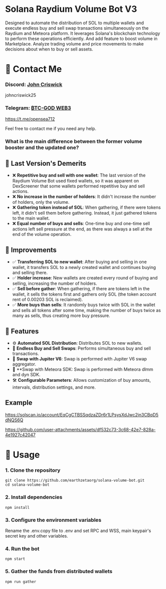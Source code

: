 # Solana Raydium Volume Bot V3

Designed to automate the distribution of SOL to multiple wallets and execute endless buy and sell swap transactions simultaneously on the Raydium and Meteora platform. It leverages Solana's blockchain technology to perform these operations efficiently.
And add feature to boost volume in Marketplace. Analyze trading volume and price movements to make decisions about when to buy or sell assets.

# 👤 Contact Me

### Discord: [John Criswick](https://discord.gg/users/343286332446998530)   
johncriswick25
### Telegram: [₿TC-GOD WEB3](https://t.me/opensea712)   
https://t.me/opensea712

Feel free to contact me if you need any help.

### What is the main difference between the former volume booster and the updated one?

## 🔧 Last Version's Demerits
- ❌ **Repetitive buy and sell with one wallet**: The last version of the Raydium Volume Bot used fixed wallets, so it was apparent on DexScreener that some wallets performed repetitive buy and sell actions.
- ❌ **No increase in the number of holders**: It didn't increase the number of holders, only the volume.
- ❌ **Gathering token instead of SOL**: When gathering, if there were tokens left, it didn't sell them before gathering. Instead, it just gathered tokens to the main wallet.
- ❌ **Equal number of buys and sells**: One-time buy and one-time sell actions left sell pressure at the end, as there was always a sell at the end of the volume operation.

## 🚀 Improvements
- ✅ **Transferring SOL to new wallet**: After buying and selling in one wallet, it transfers SOL to a newly created wallet and continues buying and selling there.
- ✅ **Holder increase**: New wallets are created every round of buying and selling, increasing the number of holders.
- ✅ **Sell before gather**: When gathering, if there are tokens left in the wallet, it sells the tokens first and gathers only SOL (the token account rent of 0.00203 SOL is reclaimed).
- ✅ **More buys than sells**: It randomly buys twice with SOL in the wallet and sells all tokens after some time, making the number of buys twice as many as sells, thus creating more buy pressure.

## 🌟 Features
- ⚙️ **Automated SOL Distribution**: Distributes SOL to new wallets.
- 🔄 **Endless Buy and Sell Swaps**: Performs simultaneous buy and sell transactions.
- 🚀 **Swap with Jupiter V6**: Swap is performed with Jupiter V6 swap aggregator.
- 🚀 **Swap with Meteora SDK: Swap is performed with Meteora dlmm and dyn SDK.
- 🛠️ **Configurable Parameters**: Allows customization of buy amounts, intervals, distribution settings, and more.

## Example
https://solscan.io/account/EqCgCTBSSqdzaZDr6r1LPsysXdJwc2jn3CBqD5dNQS6Q

https://github.com/user-attachments/assets/df532c73-3c68-42e7-828a-4e1927c42047



#  🚀 Usage
### 1. Clone the repository
```
git clone https://github.com/earthzetaorg/solana-volume-bot.git
cd solana-volume-bot
```
### 2. Install dependencies
```
npm install
```
### 3. Configure the environment variables

Rename the .env.copy file to .env and set RPC and WSS, main keypair's secret key and other variables.

### 4. Run the bot

```
npm start
```

### 5. Gather the funds from distributed wallets

```
npm run gather
```


